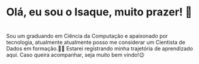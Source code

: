 ### <h1>Olá, eu sou o Isaque, muito prazer! 👋<h1/>

Sou um graduando em Ciência da Computação e apaixonado por tecnologia, atualmente atualmente posso me considerar um Cientista de Dados em formação.👨‍💻
Estarei registrando minha trajetória de aprendizado aqui. Caso queira acompanhar, seja muito bem vindo!😉
